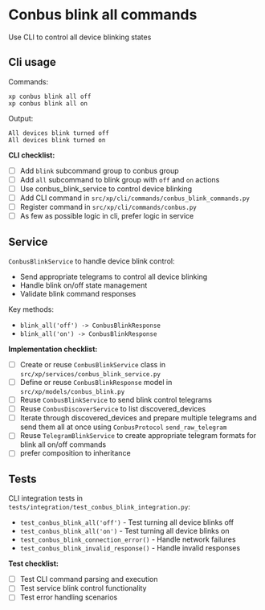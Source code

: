 # Conbus blink all commands

Use CLI to control all device blinking states

## Cli usage

Commands:
```
xp conbus blink all off
xp conbus blink all on
```

Output:
```
All devices blink turned off
All devices blink turned on
```

**CLI checklist:**
- [ ] Add `blink` subcommand group to conbus group
- [ ] Add `all` subcommand to blink group with `off` and `on` actions
- [ ] Use conbus_blink_service to control device blinking
- [ ] Add CLI command in `src/xp/cli/commands/conbus_blink_commands.py`
- [ ] Register command in `src/xp/cli/commands/conbus.py`
- [ ] As few as possible logic in cli, prefer logic in service

## Service

`ConbusBlinkService` to handle device blink control:

- Send appropriate telegrams to control all device blinking
- Handle blink on/off state management
- Validate blink command responses

Key methods:
- `blink_all('off') -> ConbusBlinkResponse`
- `blink_all('on') -> ConbusBlinkResponse`

**Implementation checklist:**
- [ ] Create or reuse `ConbusBlinkService` class in `src/xp/services/conbus_blink_service.py`
- [ ] Define or reuse `ConbusBlinkResponse` model in `src/xp/models/conbus_blink.py`
- [ ] Reuse `ConbusBlinkService` to send blink control telegrams
- [ ] Reuse `ConbusDiscoverService` to list discovered_devices
- [ ] Iterate through discovered_devices and prepare multiple telegrams and send them all at once using `ConbusProtocol` `send_raw_telegram`  
- [ ] Reuse `TelegramBlinkService` to create appropriate telegram formats for blink all on/off commands
- [ ] prefer composition to inheritance

## Tests

CLI integration tests in `tests/integration/test_conbus_blink_integration.py`:

- `test_conbus_blink_all('off')` - Test turning all device blinks off
- `test_conbus_blink_all('on')` - Test turning all device blinks on
- `test_conbus_blink_connection_error()` - Handle network failures
- `test_conbus_blink_invalid_response()` - Handle invalid responses

**Test checklist:**
- [ ] Test CLI command parsing and execution
- [ ] Test service blink control functionality
- [ ] Test error handling scenarios